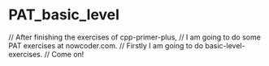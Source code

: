 # PAT_basic_level

// After finishing the exercises of cpp-primer-plus, 
// I am going to do some PAT exercises at nowcoder.com. 
// Firstly I am going to do basic-level-exercises. 
// Come on!
